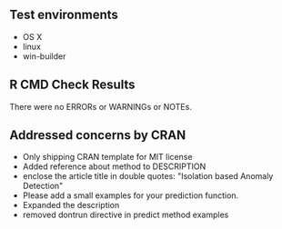 ## Test environments
* OS X
* linux
* win-builder

## R CMD Check Results
There were no ERRORs or WARNINGs or NOTEs.

## Addressed concerns by CRAN
* Only shipping CRAN template for MIT license
* Added reference about method to DESCRIPTION
* enclose the article title in double quotes: "Isolation based Anomaly Detection"
* Please add a small examples for your prediction function.
* Expanded the description
* removed dontrun directive in predict method examples

